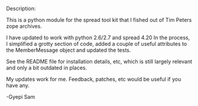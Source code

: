 
Description:

This is a python module for the spread tool kit that
I fished out of Tim Peters zope archives.

I have updated to work with python 2.6/2.7 and spread 4.20
In the process, I simplified a grotty section of code,
added a couple of useful attributes to the MemberMessage object
and updated the tests.

See the README file for installation details, etc,
which is still largely relevant and only a bit outdated
in places.

My updates work for me. Feedback, patches, etc would be
useful if you have any.

-Gyepi Sam
